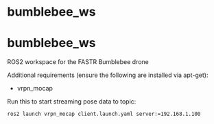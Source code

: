 # bumblebee_ws
bumblebee_ws
========
ROS2 workspace for the FASTR Bumblebee drone

Additional requirements (ensure the following are installed via apt-get):
- vrpn_mocap

Run this to start streaming pose data to topic:
```
ros2 launch vrpn_mocap client.launch.yaml server:=192.168.1.100
```
